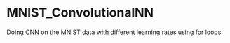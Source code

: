 # MNIST_ConvolutionalNN

Doing CNN on the MNIST data with different learning rates using for loops. 
